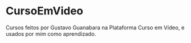# CursoEmVideo
Cursos feitos por Gustavo Guanabara na Plataforma Curso em Vídeo, e usados por mim como aprendizado.
